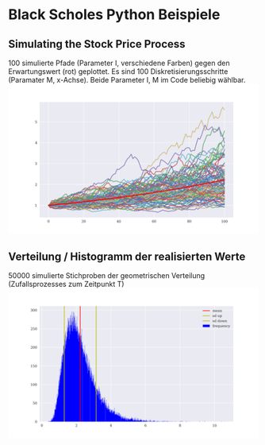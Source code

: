 # Black Scholes Python Beispiele

## Simulating the Stock Price Process
100 simulierte Pfade (Parameter I, verschiedene Farben) gegen den Erwartungswert (rot) geplottet.
Es sind 100 Diskretisierungsschritte (Paramater M, x-Achse). Beide Parameter I, M im Code beliebig wählbar.
![Bild1](Figure_1.png)

## Verteilung / Histogramm der realisierten Werte
50000 simulierte Stichproben der geometrischen Verteilung (Zufallsprozesses zum Zeitpunkt T)
![Bild2](Figure_2.png)

